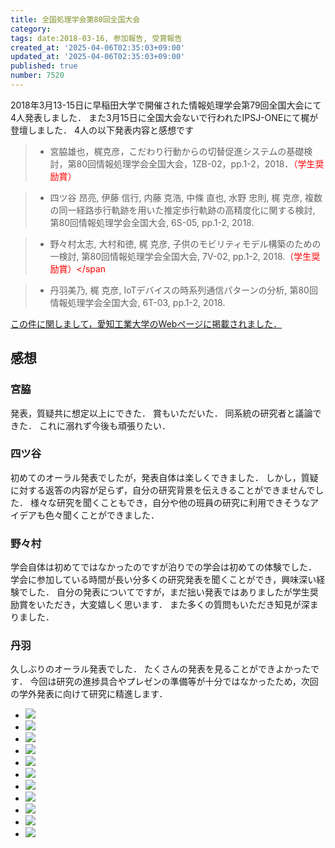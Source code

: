 ```yaml
---
title: 全国処理学会第80回全国大会
category:
tags: date:2018-03-16, 参加報告, 受賞報告
created_at: '2025-04-06T02:35:03+09:00'
updated_at: '2025-04-06T02:35:03+09:00'
published: true
number: 7520
---
```




2018年3月13-15日に早稲田大学で開催された情報処理学会第79回全国大会にて4人発表しました．
また3月15日に全国大会ないで行われたIPSJ-ONEにて梶が登壇しました． 
4人の以下発表内容と感想です

> - 宮脇雄也，梶克彦，こだわり行動からの切替促進システムの基礎検討，第80回情報処理学会全国大会，1ZB-02，pp.1-2，2018．<span style="color: red;">（学生奨励賞）</span>

> - 四ツ谷 昂亮, 伊藤 信行, 内藤 克浩, 中條 直也, 水野 忠則, 梶 克彦, 複数の同一経路歩行軌跡を用いた推定歩行軌跡の高精度化に関する検討, 第80回情報処理学会全国大会, 6S-05, pp.1-2, 2018.

> - 野々村太志, 大村和徳, 梶 克彦, 子供のモビリティモデル構築のための一検討, 第80回情報処理学会全国大会, 7V-02, pp.1-2, 2018.<span style="color: red;">（学生奨励賞）</span

> - 丹羽美乃, 梶 克彦, IoTデバイスの時系列通信パターンの分析, 第80回情報処理学会全国大会, 6T-03, pp.1-2, 2018.

<span style="color: red;">[この件に関しまして，愛知工業大学のWebページに掲載されました．](http://www.ait.ac.jp/news/detail/0003233.html)</span>

## 感想
### 宮脇
発表，質疑共に想定以上にできた．
賞もいただいた．
同系統の研究者と議論できた．
これに溺れず今後も頑張りたい．

### 四ツ谷
初めてのオーラル発表でしたが，発表自体は楽しくできました．
しかし，質疑に対する返答の内容が足らず，自分の研究背景を伝えきることができませんでした．
様々な研究を聞くこともでき，自分や他の班員の研究に利用できそうなアイデアも色々聞くことができました．

### 野々村
学会自体は初めてではなかったのですが泊りでの学会は初めての体験でした． 
学会に参加している時間が長い分多くの研究発表を聞くことができ，興味深い経験でした．
自分の発表についてですが，まだ拙い発表ではありましたが学生奨励賞をいただき，大変嬉しく思います．
また多くの質問もいただき知見が深まりました．

### 丹羽
久しぶりのオーラル発表でした．
たくさんの発表を見ることができよかったです．
今回は研究の進捗具合やプレゼンの準備等が十分ではなかったため，次回の学外発表に向けて研究に精進します．

<div class="img-container">
    <ul class="slider">
        <li><img src="https://img.esa.io/uploads/production/attachments/13979/2025/04/06/148142/8dfc650c-23d9-4e67-81d3-469ba9030030.webp" loading='lazy' /></li>
        <li><img src="https://img.esa.io/uploads/production/attachments/13979/2025/04/06/148142/0a0b2e22-a4cc-43f4-a47a-d1de83f02424.webp" loading='lazy' /></li>
        <li><img src="https://img.esa.io/uploads/production/attachments/13979/2025/04/06/148142/9a97e482-8e74-43a6-b177-d85e7c9f77bd.webp" loading='lazy' /></li>
        <li><img src="https://img.esa.io/uploads/production/attachments/13979/2025/04/06/148142/e8844611-e847-415c-aa79-5d2dfe6281d5.webp" loading='lazy' /></li>
        <li><img src="https://img.esa.io/uploads/production/attachments/13979/2025/04/06/148142/6a1013a5-d4ef-4982-837a-a78399399a87.webp" loading='lazy' /></li>
        <li><img src="https://img.esa.io/uploads/production/attachments/13979/2025/04/06/148142/48ef7783-cdc1-4d8d-8f4f-f7d0efef0945.webp" loading='lazy' /></li>
        <li><img src="https://img.esa.io/uploads/production/attachments/13979/2025/04/06/148142/530294c8-61b0-4314-bc6f-07e913c09587.webp" loading='lazy' /></li>
        <li><img src="https://img.esa.io/uploads/production/attachments/13979/2025/04/06/148142/4ef39472-c55a-4a9d-9938-7ce1f5db6664.webp" loading='lazy' /></li>
        <li><img src="https://img.esa.io/uploads/production/attachments/13979/2025/04/06/148142/01420a18-3a9f-442f-b321-cf4f7728fd21.webp" loading='lazy' /></li>
        <li><img src="https://img.esa.io/uploads/production/attachments/13979/2025/04/06/148142/c3ff4778-7ac3-40e9-821b-66770cb08f46.webp" loading='lazy' /></li>
        <li><img src="https://img.esa.io/uploads/production/attachments/13979/2025/04/06/148142/17f9d27e-a492-41ac-b63d-0b2724afa92b.webp" loading='lazy' /></li>
    </ul>
</div>

